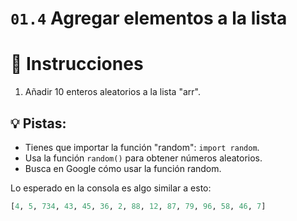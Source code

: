 # `01.4` Agregar elementos a la lista

# 📝 Instrucciones
1. Añadir 10 enteros aleatorios a la lista "arr".


## 💡 Pistas:
- Tienes que importar la función "random": `import random`.
- Usa la función `random()` para obtener números aleatorios.
- Busca en Google cómo usar la función random.

Lo esperado en la consola es algo similar a esto:
```py
[4, 5, 734, 43, 45, 36, 2, 88, 12, 87, 79, 96, 58, 46, 7]
```